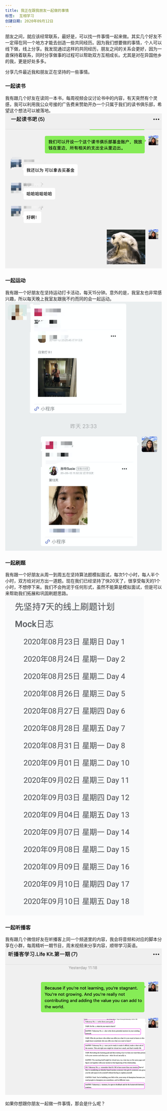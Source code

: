 ```yaml
---
title: 我正在跟我朋友一起做的事情
标签:  互相学习
创建日期: 2020年09月12日
---
```


朋友之间，就应该经常联系，最好是，可以找一件事情一起来做。其实几个好友不一定得在同一个地方才能去创造一些共同经历。因为我们想要做的事情，个人可以线下做，线上分享。我发现通过这样的共同经历，朋友之间的关系会更好，因为一直保持着联系，同时分享做事的过程可以帮助双方互相成长。尤其是对在异国他乡的我，更是好处多多。

分享几件最近我和朋友正在坚持的一些事情。

### 一起读书
我有跟几个好友在读同一本书，每周视频会议讨论书中的内容，有天突然有个灵感，我可以利用我公众号接的广告费来赞助开办一个只属于我们的读书俱乐部，希望这个想法可以被落地。
![一起读书吧](./_image/2020-09-13-00-18-57.png)

### 一起运动
我有跟一个好朋友在坚持运动打卡活动，每天15分钟。意外的是，我室友也非常感兴趣，所以每天晚上我室友跟我不约而同的会一起运动。
![一起运动](./_image/2020-09-13-00-21-06.png)

### 一起刷题
我有跟一个好朋友从周一到周五在坚持算法题模拟面试，每次1个小时，每人半个小时，双方给对对方出一道题。现在我们已经坚持了快20天了，很享受每天的1个小时，不想停下来。我们不会拘泥于任何形式，虽然不能算是模拟面试，但是可以来帮助我们拓展和巩固刷题思路。
![一起刷题](./_image/2020-09-13-00-21-47.png)

### 一起听播客
我有跟几个微信好友在听播客上同一个频道里的内容，我会将音频和对应的脚本分享在小群，每周精听一期节目，周末视频来分享内容，顺带学习英语。
![一起听播客](./_image/2020-09-13-00-22-45.png)

如果你想跟你朋友一起做一件事情，那会是什么呢？



